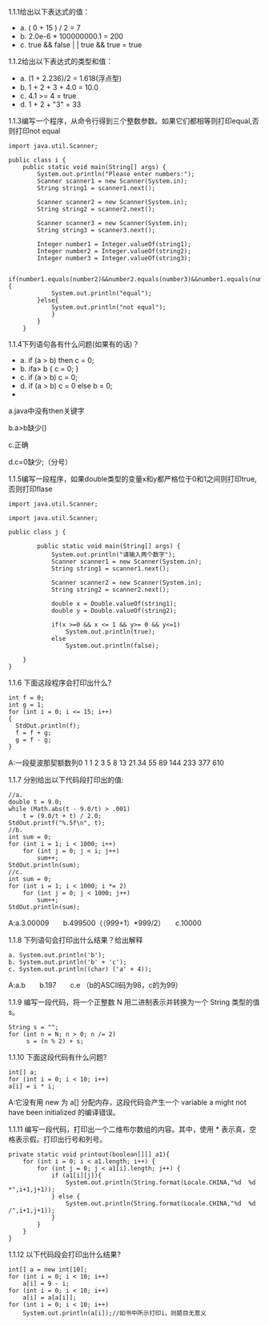 1.1.1给出以下表达式的值：
- a. ( 0 + 15 ) / 2 = 7
- b. 2.0e-6 * 100000000.1 = 200
- c. true && false | | true && true = true

1.1.2给出以下表达式的类型和值：
- a. (1 + 2.236)/2 = 1.618(浮点型)
- b. 1 + 2 + 3 + 4.0 = 10.0
- c. 4.1 >= 4 = true
- d. 1 + 2 + "3" = 33

1.1.3编写一个程序，从命令行得到三个整数参数。如果它们都相等则打印equal,否则打印not equal
```
import java.util.Scanner;

public class i {
    public static void main(String[] args) {
        System.out.println("Please enter numbers:");
        Scanner scanner1 = new Scanner(System.in);
        String string1 = scanner1.next();

        Scanner scanner2 = new Scanner(System.in);
        String string2 = scanner2.next();

        Scanner scanner3 = new Scanner(System.in);
        String string3 = scanner3.next();
        
        Integer number1 = Integer.valueOf(string1);
        Integer number2 = Integer.valueOf(string2);
        Integer number3 = Integer.valueOf(string3);

        if(number1.equals(number2)&&number2.equals(number3)&&number1.equals(number3)){
            System.out.println("equal");
        }else{
            System.out.println("not equal");
            }
        }
    }
```

1.1.4下列语句各有什么问题(如果有的话)？
- a. if (a > b) then c = 0; 
- b. ifa> b { c = 0; }
- c. if (a > b) c = 0;
- d. if (a > b) c = 0 else b = 0;
- 
a.java中没有then关键字

b.a>b缺少()

c.正确

d.c=0缺少;（分号）

1.1.5编写一段程序，如果double类型的变量x和y都严格位于0和1之间则打印true,否则打印flase

```
import java.util.Scanner;

import java.util.Scanner;

public class j {

        public static void main(String[] args) {
            System.out.println("请输入两个数字");
            Scanner scanner1 = new Scanner(System.in); 
            String string1 = scanner1.next();
      
            Scanner scanner2 = new Scanner(System.in); 
            String string2 = scanner2.next();
            
            double x = Double.valueOf(string1);
            double y = Double.valueOf(string2);
            
            if(x >=0 && x <= 1 && y>= 0 && y<=1)
                System.out.println(true);
            else
                System.out.println(false);
         
    }
}
```
1.1.6 下面这段程序会打印出什么?
```
int f = 0;
int g = 1;
for (int i = 0; i <= 15; i++)
{
  StdOut.println(f);
  f = f + g;
  g = f - g;
}
```
A:一段斐波那契额数列0
1
1
2
3
5
8
13
21
34
55
89
144
233
377
610

1.1.7 分别给出以下代码段打印出的值:
```
//a.
double t = 9.0;
while (Math.abs(t - 9.0/t) > .001)
    t = (9.0/t + t) / 2.0;
StdOut.printf("%.5f\n", t);
//b.
int sum = 0;
for (int i = 1; i < 1000; i++)
    for (int j = 0; j < i; j++)
        sum++;
StdOut.println(sum);
//c. 
int sum = 0;
for (int i = 1; i < 1000; i *= 2)
    for (int j = 0; j < 1000; j++)
        sum++;
StdOut.println(sum);
```

A:a.3.00009　　b.499500（（999+1）*999/2）　　c.10000

1.1.8 下列语句会打印出什么结果？给出解释
```
a. System.out.println('b');
b. System.out.println('b' + 'c');
c. System.out.println((char) ('a' + 4)); 
```
A:a.b　　b.197　　c.e （b的ASCII码为98，c的为99）

1.1.9 编写一段代码，将一个正整数 N 用二进制表示并转换为一个 String 类型的值 s。
```
String s = "";
for (int n = N; n > 0; n /= 2)
     s = (n % 2) + s; 
```
1.1.10 下面这段代码有什么问题?
```
int[] a;
for (int i = 0; i < 10; i++)
a[i] = i * i;
``` 
A:它没有用 new 为 a[] 分配内存，这段代码会产生一个 variable a might not have been initialized 的编译错误。

1.1.11 编写一段代码，打印出一个二维布尔数组的内容。其中，使用 * 表示真，空格表示假。打印出行号和列号。
```
private static void printout(boolean[][] a1){
    for (int i = 0; i < a1.length; i++) {
        for (int j = 0; j < a1[i].length; j++) {
            if (a1[i][j]){
                System.out.println(String.format(Locale.CHINA,"%d  %d *",i+1,j+1));
            } else {
                System.out.println(String.format(Locale.CHINA,"%d  %d /",i+1,j+1));
            }
        }
    }
}
```
1.1.12 以下代码段会打印出什么结果?
```
int[] a = new int[10];
for (int i = 0; i < 10; i++)
    a[i] = 9 - i;
for (int i = 0; i < 10; i++)
    a[i] = a[a[i]];
for (int i = 0; i < 10; i++)
    System.out.println(a[i]);//如书中所示打印i，则题目无意义
```